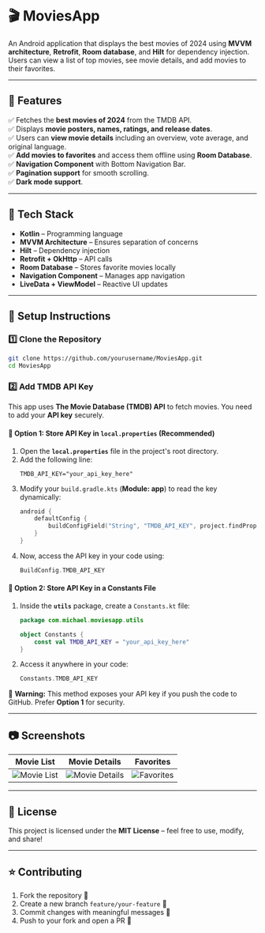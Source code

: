 # 🎬 MoviesApp  
An Android application that displays the best movies of 2024 using **MVVM architecture**, **Retrofit**, **Room database**, and **Hilt** for dependency injection. Users can view a list of top movies, see movie details, and add movies to their favorites.

---

## 📌 Features  
✅ Fetches the **best movies of 2024** from the TMDB API.  
✅ Displays **movie posters, names, ratings, and release dates**.  
✅ Users can **view movie details** including an overview, vote average, and original language.  
✅ **Add movies to favorites** and access them offline using **Room Database**.  
✅ **Navigation Component** with Bottom Navigation Bar.  
✅ **Pagination support** for smooth scrolling.  
✅ **Dark mode support**.  

---

## 🚀 Tech Stack  
- **Kotlin** – Programming language  
- **MVVM Architecture** – Ensures separation of concerns  
- **Hilt** – Dependency injection  
- **Retrofit + OkHttp** – API calls  
- **Room Database** – Stores favorite movies locally  
- **Navigation Component** – Manages app navigation  
- **LiveData + ViewModel** – Reactive UI updates  

---

## 🔧 Setup Instructions  

### 1️⃣ Clone the Repository  
```sh
git clone https://github.com/yourusername/MoviesApp.git
cd MoviesApp
```

### 2️⃣ Add TMDB API Key  
This app uses **The Movie Database (TMDB) API** to fetch movies. You need to add your **API key** securely.  

#### 🔹 **Option 1: Store API Key in `local.properties` (Recommended)**
1. Open the **`local.properties`** file in the project's root directory.  
2. Add the following line:  
   ```properties
   TMDB_API_KEY="your_api_key_here"
   ```
3. Modify your `build.gradle.kts` (**Module: app**) to read the key dynamically:  
   ```kotlin
   android {
       defaultConfig {
           buildConfigField("String", "TMDB_API_KEY", project.findProperty("TMDB_API_KEY") as String)
       }
   }
   ```
4. Now, access the API key in your code using:  
   ```kotlin
   BuildConfig.TMDB_API_KEY
   ```

#### 🔹 **Option 2: Store API Key in a Constants File**
1. Inside the **`utils`** package, create a `Constants.kt` file:  
   ```kotlin
   package com.michael.moviesapp.utils

   object Constants {
       const val TMDB_API_KEY = "your_api_key_here"
   }
   ```
2. Access it anywhere in your code:  
   ```kotlin
   Constants.TMDB_API_KEY
   ```
🚨 **Warning:** This method exposes your API key if you push the code to GitHub. Prefer **Option 1** for security.  

---

## 📷 Screenshots  

| Movie List  | Movie Details | Favorites |
|-------------|--------------|-----------|
| ![Movie List](https://via.placeholder.com/200x400) | ![Movie Details](https://via.placeholder.com/200x400) | ![Favorites](https://via.placeholder.com/200x400) |

---

## 📜 License  
This project is licensed under the **MIT License** – feel free to use, modify, and share!  

---

## ⭐ Contributing  
1. Fork the repository 🍴  
2. Create a new branch `feature/your-feature` 🌱  
3. Commit changes with meaningful messages 📝  
4. Push to your fork and open a PR 📩  
